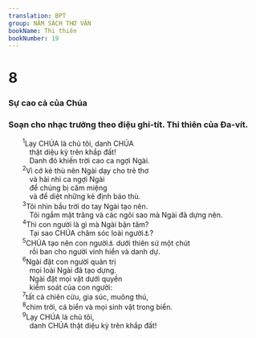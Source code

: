 ```yaml
---
translation: BPT
group: NĂM SÁCH THƠ VĂN
bookName: Thi thiên 
bookNumber: 19
---
```


<div class="title"><h1>8</h1><h3>Sự cao cả của Chúa</h3><h3>Soạn cho nhạc trưởng theo điệu ghi-tít. Thi thiên của Đa-vít.</h3></div>
<span class="verse thi_8_1">  <sup>1</sup>Lạy CHÚA là chủ tôi, danh CHÚA<br/>   thật diệu kỳ trên khắp đất!<br/>   Danh đó khiến trời cao ca ngợi Ngài.<br/></span>
<span class="verse thi_8_2">  <sup>2</sup>Vì cớ kẻ thù nên Ngài dạy cho trẻ thơ<br/>   và hài nhi ca ngợi Ngài<br/>   để chúng bị câm miệng<br/>   và để diệt những kẻ định báo thù.<br/></span>
<span class="verse thi_8_3">  <sup>3</sup>Tôi nhìn bầu trời do tay Ngài tạo nên.<br/>   Tôi ngắm mặt trăng và các ngôi sao mà Ngài đã dựng nên.<br/></span>
<span class="verse thi_8_4">  <sup>4</sup>Thì con người là gì mà Ngài bận tâm?<br/>   Tại sao CHÚA chăm sóc loài người<a data-toggle="tooltip" data-placement="bottom" title="Nguyên văn, “Ê-nóc … con cái A-đam.” Đây là lối nói của người Hê-bơ-rơ để ám chỉ loài người—con cháu của A-đam và Ê-nóc.">⚓</a>?<br/></span>
<span class="verse thi_8_5">  <sup>5</sup>CHÚA tạo nên con người<a data-toggle="tooltip" data-placement="bottom" title="Tức là loài người nói chung.">⚓</a> dưới thiên sứ một chút<br/>   rồi ban cho người vinh hiển và danh dự.<br/></span>
<span class="verse thi_8_6">  <sup>6</sup>Ngài đặt con người quản trị<br/>   mọi loài Ngài đã tạo dựng.<br/>   Ngài đặt mọi vật dưới quyền<br/>   kiểm soát của con người:<br/></span>
<span class="verse thi_8_7">  <sup>7</sup>tất cả chiên cừu, gia súc, muông thú,<br/></span>
<span class="verse thi_8_8">  <sup>8</sup>chim trời, cá biển và mọi sinh vật trong biển.<br/></span>
<span class="verse thi_8_9">  <sup>9</sup>Lạy CHÚA là chủ tôi,<br/>   danh CHÚA thật diệu kỳ trên khắp đất!<br/></span>
